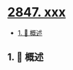 # [2847. xxx](https://github.com/Tdahuyou/TNotes.leetcode/tree/main/notes/2847.%20xxx)

<!-- region:toc -->

- [1. 📝 概述](#1--概述)

<!-- endregion:toc -->

## 1. 📝 概述
